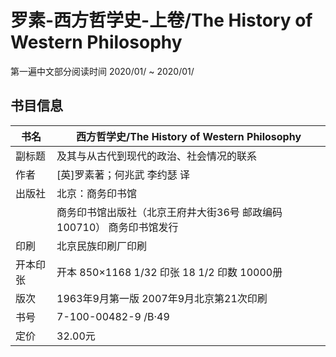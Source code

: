 # 罗素-西方哲学史-上卷/The History of Western Philosophy

第一遍中文部分阅读时间 2020/01/ ~   2020/01/

## 书目信息

| 书名     | 西方哲学史/The History of Western Philosophy                 |
| -------- | ------------------------------------------------------------ |
| 副标题   | 及其与从古代到现代的政治、社会情况的联系                     |
| 作者     | [英]罗素著；何兆武 李约瑟 译                                 |
| 出版社   | 北京：商务印书馆                                             |
|          | 商务印书馆出版社（北京王府井大街36号 邮政编码 100710） 商务印书馆发行 |
| 印刷     | 北京民族印刷厂印刷                                           |
| 开本印张 | 开本 850×1168 1/32 印张 18 1/2 印数 10000册                  |
| 版次     | 1963年9月第一版 2007年9月北京第21次印刷                      |
| 书号     | 7-100-00482-9 /B·49                                          |
| 定价     | 32.00元                                                      |

